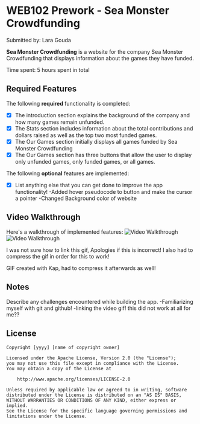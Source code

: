 # WEB102 Prework - Sea Monster Crowdfunding

Submitted by: Lara Gouda

**Sea Monster Crowdfunding** is a website for the company Sea Monster Crowdfunding that displays information about the games they have funded.

Time spent: 5 hours spent in total

## Required Features

The following **required** functionality is completed:

* [x] The introduction section explains the background of the company and how many games remain unfunded.
* [x] The Stats section includes information about the total contributions and dollars raised as well as the top two most funded games.
* [x] The Our Games section initially displays all games funded by Sea Monster Crowdfunding
* [x] The Our Games section has three buttons that allow the user to display only unfunded games, only funded games, or all games.

The following **optional** features are implemented:

* [x] List anything else that you can get done to improve the app functionality!
    -Added hover pseudocode to button and make the cursor a pointer
    -Changed Background color of website

## Video Walkthrough

Here's a walkthrough of implemented features:
![Video Walkthrough](https://i.imgur.com/tCAJtY8.gif)
<img src="assets/videog.gif" alt="Video Walkthrough" />

I was not sure how to link this gif, Apologies if this is incorrect! I also had to compress the gif in order for this to work!
<!-- Replace this with whatever GIF tool you used! -->
GIF created with Kap, had to compress it afterwards as well!
<!-- Recommended tools:
[Kap](https://getkap.co/) for macOS
[ScreenToGif](https://www.screentogif.com/) for Windows
[peek](https://github.com/phw/peek) for Linux. -->

## Notes

Describe any challenges encountered while building the app.
    -Familiarizing myself with git and github!
    -linking the video gif! this did not work at all for me??

## License

    Copyright [yyyy] [name of copyright owner]

    Licensed under the Apache License, Version 2.0 (the "License");
    you may not use this file except in compliance with the License.
    You may obtain a copy of the License at

        http://www.apache.org/licenses/LICENSE-2.0

    Unless required by applicable law or agreed to in writing, software
    distributed under the License is distributed on an "AS IS" BASIS,
    WITHOUT WARRANTIES OR CONDITIONS OF ANY KIND, either express or implied.
    See the License for the specific language governing permissions and
    limitations under the License.
